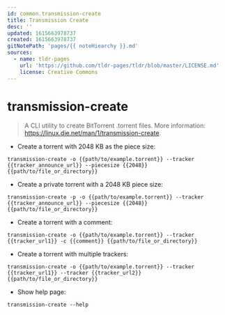 ```yaml
---
id: common.transmission-create
title: Transmission Create
desc: ''
updated: 1615663978737
created: 1615663978737
gitNotePath: 'pages/{{ noteHiearchy }}.md'
sources:
  - name: tldr-pages
    url: 'https://github.com/tldr-pages/tldr/blob/master/LICENSE.md'
    license: Creative Commons
---
```

# transmission-create

> A CLI utility to create BitTorrent .torrent files.
> More information: <https://linux.die.net/man/1/transmission-create>.

- Create a torrent with 2048 KB as the piece size:

`transmission-create -o {{path/to/example.torrent}} --tracker {{tracker_announce_url}} --piecesize {{2048}} {{path/to/file_or_directory}}`

- Create a private torrent with a 2048 KB piece size:

`transmission-create -p -o {{path/to/example.torrent}} --tracker {{tracker_announce_url}} --piecesize {{2048}} {{path/to/file_or_directory}}`

- Create a torrent with a comment:

`transmission-create -o {{path/to/example.torrent}} --tracker {{tracker_url1}} -c {{comment}} {{path/to/file_or_directory}}`

- Create a torrent with multiple trackers:

`transmission-create -o {{path/to/example.torrent}} --tracker {{tracker_url1}} --tracker {{tracker_url2}} {{path/to/file_or_directory}}`

- Show help page:

`transmission-create --help`

